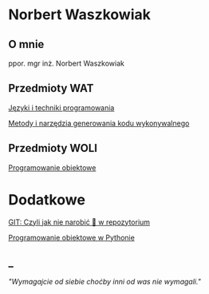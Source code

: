 # Norbert Waszkowiak

## O mnie
ppor. mgr inż. Norbert Waszkowiak

## Przedmioty WAT
[Języki i techniki programowania](https://kajkitsu.github.io/jtp/)

[Metody i narzędzia generowania kodu wykonywalnego](https://kajkitsu.github.io/mng/)


## Przedmioty WOLI
[Programowanie obiektowe](https://kajkitsu.github.io/po/)

# Dodatkowe
[GIT: Czyli jak nie narobić 💩 w repozytorium](https://kajkitsu.github.io/git/)

[Programowanie obiektowe w Pythonie](https://kajkitsu.github.io/po_python_speed/)

## _
*"Wymagajcie od siebie choćby inni od was nie wymagali."*
